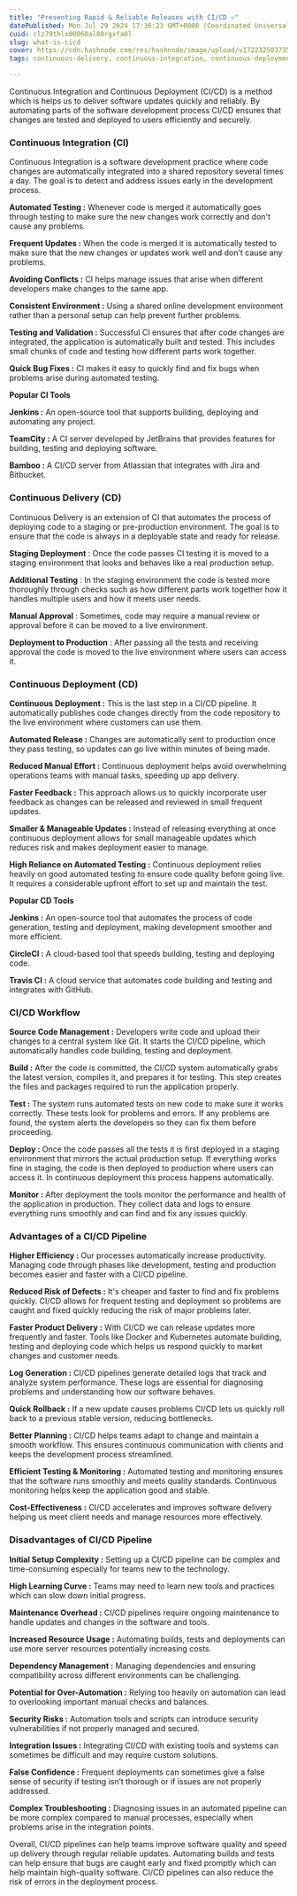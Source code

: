 ```yaml
---
title: "Presenting Rapid & Reliable Releases with CI/CD ♾️"
datePublished: Mon Jul 29 2024 17:36:23 GMT+0000 (Coordinated Universal Time)
cuid: clz79thlx00060al80rgxfa0l
slug: what-is-cicd
cover: https://cdn.hashnode.com/res/hashnode/image/upload/v1722325037359/414ba228-593d-44cf-97ee-7386dfce6e85.png
tags: continuous-delivery, continuous-integration, continuous-deployment, cicd-cjy1vtdk2005kjjs17n8couc3

---
```


Continuous Integration and Continuous Deployment (CI/CD) is a method which is helps us to deliver software updates quickly and reliably. By automating parts of the software development process CI/CD ensures that changes are tested and deployed to users efficiently and securely.

### **Continuous Integration (CI)**

Continuous Integration is a software development practice where code changes are automatically integrated into a shared repository several times a day. The goal is to detect and address issues early in the development process.

**Automated Testing :** Whenever code is merged it automatically goes through testing to make sure the new changes work correctly and don't cause any problems.

**Frequent Updates :** When the code is merged it is automatically tested to make sure that the new changes or updates work well and don't cause any problems.

**Avoiding Conflicts :** CI helps manage issues that arise when different developers make changes to the same app.

**Consistent Environment :** Using a shared online development environment rather than a personal setup can help prevent further problems.

**Testing and Validation :** Successful CI ensures that after code changes are integrated, the application is automatically built and tested. This includes small chunks of code and testing how different parts work together.

**Quick Bug Fixes :** CI makes it easy to quickly find and fix bugs when problems arise during automated testing.

**Popular CI Tools**

**Jenkins :** An open-source tool that supports building, deploying and automating any project.

**TeamCity :** A CI server developed by JetBrains that provides features for building, testing and deploying software.

**Bamboo :** A CI/CD server from Atlassian that integrates with Jira and Bitbucket.

### **Continuous Delivery (CD)**

Continuous Delivery is an extension of CI that automates the process of deploying code to a staging or pre-production environment. The goal is to ensure that the code is always in a deployable state and ready for release.

**Staging Deployment** : Once the code passes CI testing it is moved to a staging environment that looks and behaves like a real production setup.

**Additional Testing** : In the staging environment the code is tested more thoroughly through checks such as how different parts work together how it handles multiple users and how it meets user needs.

**Manual Approval** : Sometimes, code may require a manual review or approval before it can be moved to a live environment.

**Deployment to Production** : After passing all the tests and receiving approval the code is moved to the live environment where users can access it.

### **Continuous Deployment (CD)**

**Continuous Deployment :** This is the last step in a CI/CD pipeline. It automatically publishes code changes directly from the code repository to the live environment where customers can use them.

**Automated Release :** Changes are automatically sent to production once they pass testing, so updates can go live within minutes of being made.

**Reduced Manual Effort :** Continuous deployment helps avoid overwhelming operations teams with manual tasks, speeding up app delivery.

**Faster Feedback :** This approach allows us to quickly incorporate user feedback as changes can be released and reviewed in small frequent updates.

**Smaller & Manageable Updates :** Instead of releasing everything at once continuous deployment allows for small manageable updates which reduces risk and makes deployment easier to manage.

**High Reliance on Automated Testing :** Continuous deployment relies heavily on good automated testing to ensure code quality before going live. It requires a considerable upfront effort to set up and maintain the test.

**Popular CD Tools**

**Jenkins :** An open-source tool that automates the process of code generation, testing and deployment, making development smoother and more efficient.

**CircleCI :** A cloud-based tool that speeds building, testing and deploying code.

**Travis CI :** A cloud service that automates code building and testing and integrates with GitHub.

### **CI/CD Workflow**

**Source Code Management :** Developers write code and upload their changes to a central system like Git. It starts the CI/CD pipeline, which automatically handles code building, testing and deployment.

**Build :** After the code is committed, the CI/CD system automatically grabs the latest version, compiles it, and prepares it for testing. This step creates the files and packages required to run the application properly.

**Test :** The system runs automated tests on new code to make sure it works correctly. These tests look for problems and errors. If any problems are found, the system alerts the developers so they can fix them before proceeding.

**Deploy :** Once the code passes all the tests it is first deployed in a staging environment that mirrors the actual production setup. If everything works fine in staging, the code is then deployed to production where users can access it. In continuous deployment this process happens automatically.

**Monitor :** After deployment the tools monitor the performance and health of the application in production. They collect data and logs to ensure everything runs smoothly and can find and fix any issues quickly.

### Advantages of a CI/CD Pipeline

**Higher Efficiency :** Our processes automatically increase productivity. Managing code through phases like development, testing and production becomes easier and faster with a CI/CD pipeline.

**Reduced Risk of Defects :** It's cheaper and faster to find and fix problems quickly. CI/CD allows for frequent testing and deployment so problems are caught and fixed quickly reducing the risk of major problems later.

**Faster Product Delivery :** With CI/CD we can release updates more frequently and faster. Tools like Docker and Kubernetes automate building, testing and deploying code which helps us respond quickly to market changes and customer needs.

**Log Generation :** CI/CD pipelines generate detailed logs that track and analyze system performance. These logs are essential for diagnosing problems and understanding how our software behaves.

**Quick Rollback :** If a new update causes problems CI/CD lets us quickly roll back to a previous stable version, reducing bottlenecks.

**Better Planning :** CI/CD helps teams adapt to change and maintain a smooth workflow. This ensures continuous communication with clients and keeps the development process streamlined.

**Efficient Testing & Monitoring :** Automated testing and monitoring ensures that the software runs smoothly and meets quality standards. Continuous monitoring helps keep the application good and stable.

**Cost-Effectiveness :** CI/CD accelerates and improves software delivery helping us meet client needs and manage resources more effectively.

### Disadvantages of CI/CD Pipeline

**Initial Setup Complexity :** Setting up a CI/CD pipeline can be complex and time-consuming especially for teams new to the technology.

**High Learning Curve :** Teams may need to learn new tools and practices which can slow down initial progress.

**Maintenance Overhead :** CI/CD pipelines require ongoing maintenance to handle updates and changes in the software and tools.

**Increased Resource Usage :** Automating builds, tests and deployments can use more server resources potentially increasing costs.

**Dependency Management :** Managing dependencies and ensuring compatibility across different environments can be challenging.

**Potential for Over-Automation :** Relying too heavily on automation can lead to overlooking important manual checks and balances.

**Security Risks :** Automation tools and scripts can introduce security vulnerabilities if not properly managed and secured.

**Integration Issues :** Integrating CI/CD with existing tools and systems can sometimes be difficult and may require custom solutions.

**False Confidence :** Frequent deployments can sometimes give a false sense of security if testing isn’t thorough or if issues are not properly addressed.

**Complex Troubleshooting :** Diagnosing issues in an automated pipeline can be more complex compared to manual processes, especially when problems arise in the integration points.

Overall, CI/CD pipelines can help teams improve software quality and speed up delivery through regular reliable updates. Automating builds and tests can help ensure that bugs are caught early and fixed promptly which can help maintain high-quality software. CI/CD pipelines can also reduce the risk of errors in the deployment process.